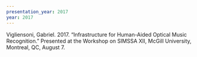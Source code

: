 ```yaml
---
presentation_year: 2017
year: 2017
---
```


Vigliensoni, Gabriel. 2017. “Infrastructure for Human-Aided Optical Music Recognition.” Presented at the Workshop on SIMSSA XII, McGill University, Montreal, QC, August 7.